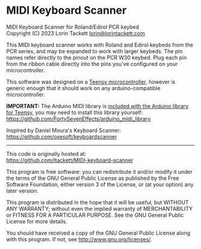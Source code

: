 # MIDI Keyboard Scanner

MIDI Keyboard Scanner for Roland/Edirol PCR keybed  
Copyright (C) 2023 Lorin Tackett <lorin@lorintackett.com>

This MIDI keyboard scanner works with Roland and Edirol keybeds from the PCR series, and may be expanded to work with larger keybeds. The pin names refer directly to the pinout on the PCR W30 keybed. Plug each pin from the ribbon cable directly into the pins you've configured on your microcontroller.

This software was designed on a [Teensy microcontroller](https://www.pjrc.com/store/teensy40.html), however is generic enough that it should work on any arduino-compatible microcontroller.

**IMPORTANT:** The Arduino MIDI library is [included with the Arduino library for Teensy](https://www.pjrc.com/teensy/td_midi.html), you may need to install this library yourself:  
https://github.com/FortySevenEffects/arduino_midi_library

Inspired by Daniel Moura's Keyboard Scanner:  
https://github.com/oxesoft/keyboardscanner

---

This code is originally hosted at:  
https://github.com/ltackett/MIDI-keyboard-scanner

This program is free software: you can redistribute it and/or modify it under the terms of the GNU General Public License as published by the Free Software Foundation, either version 3 of the License, or (at your option) any later version.

This program is distributed in the hope that it will be useful, but WITHOUT ANY WARRANTY; without even the implied warranty of MERCHANTABILITY or FITNESS FOR A PARTICULAR PURPOSE. See the GNU General Public License for more details.

You should have received a copy of the GNU General Public License along with this program. If not, see <http://www.gnu.org/licenses/>.
